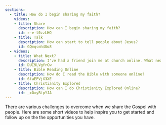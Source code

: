 ```yaml
---
sections:
  - title: How do I begin sharing my faith?
    videos:
    - title: Share
      description: How can I begin sharing my faith?
      id: r-e-t0zzLHQ
    - title: Talk
      description: How can start to tell people about Jesus?
      id: GQmqsmh4Uo8
  - videos:
    - title: What Next?
      description: I've had a friend join me at church online. What next?
      id: DUI9LVgfrCw
    - title: Bible Reading Online
      description: How do I read the Bible with someone online?
      id: 6faEPVjX3XE
    - title: Christianity Explored
      description: How can I do Christianity Explored Online?
      id: _xOxyBLpYJA
---
```

There are various challenges to overcome when we share the Gospel with people. Here are some short videos to help inspire you to get started and follow up on the the opportunities you have.